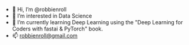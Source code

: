 - 👋 Hi, I’m @robbienroll
- 👀 I’m interested in Data Science
- 🌱 I’m currently learning Deep Learning using the "Deep Learning for Coders with fastai & PyTorch" book.
- 📫 robbienroll@gmail.com

<!---
robbienroll/robbienroll is a ✨ special ✨ repository because its `README.md` (this file) appears on your GitHub profile.
You can click the Preview link to take a look at your changes.
--->
